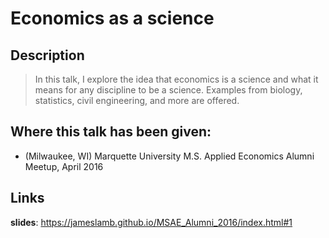 # Economics as a science

## Description

> In this talk, I explore the idea that economics is a science and what it means for any discipline to be a science. Examples from biology, statistics, civil engineering, and more are offered.

## Where this talk has been given:

* (Milwaukee, WI) Marquette University M.S. Applied Economics Alumni Meetup, April 2016

## Links

**slides**: https://jameslamb.github.io/MSAE_Alumni_2016/index.html#1
